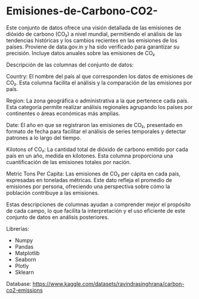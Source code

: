 # Emisiones-de-Carbono-CO2-
Este conjunto de datos ofrece una visión detallada de las emisiones de dióxido de carbono (CO₂) a nivel mundial, permitiendo el análisis de las tendencias históricas y los cambios recientes en las emisiones de los países. Proviene de data.gov.in y ha sido verificado para garantizar su precisión. Incluye datos anuales sobre las emisiones de CO₂ 

Descripción de las columnas del conjunto de datos:

Country: El nombre del país al que corresponden los datos de emisiones de CO₂. Esta columna facilita el análisis y la comparación de las emisiones por país.

Region: La zona geográfica o administrativa a la que pertenece cada país. Esta categoría permite realizar análisis regionales agrupando los países por continentes o áreas económicas más amplias.

Date: El año en que se registraron las emisiones de CO₂, presentado en formato de fecha para facilitar el análisis de series temporales y detectar patrones a lo largo del tiempo.

Kilotons of CO₂: La cantidad total de dióxido de carbono emitido por cada país en un año, medida en kilotones. Esta columna proporciona una cuantificación de las emisiones totales por nación.

Metric Tons Per Capita: Las emisiones de CO₂ per cápita en cada país, expresadas en toneladas métricas. Este dato refleja el promedio de emisiones por persona, ofreciendo una perspectiva sobre cómo la población contribuye a las emisiones.

Estas descripciones de columnas ayudan a comprender mejor el propósito de cada campo, lo que facilita la interpretación y el uso eficiente de este conjunto de datos en análisis posteriores.

Librerias:
- Numpy
- Pandas
- Matplotlib
- Seaborn
- Plotly
- Sklearn


Database: https://www.kaggle.com/datasets/ravindrasinghrana/carbon-co2-emissions





